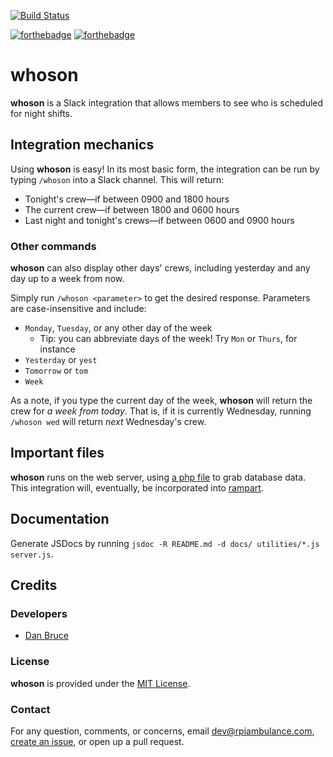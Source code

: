 [![Build Status](https://cloud.drone.io/api/badges/rpiambulance/whoson/status.svg)](https://cloud.drone.io/rpiambulance/whoson)

[![forthebadge](https://forthebadge.com/images/badges/built-with-love.svg)](https://forthebadge.com) [![forthebadge](https://forthebadge.com/images/badges/made-with-javascript.svg)](https://forthebadge.com)


# whoson
**whoson** is a Slack integration that allows members to see who is scheduled for night shifts.

## Integration mechanics
Using **whoson** is easy! In its most basic form, the integration can be run by typing `/whoson` into a Slack channel. This will return:

* Tonight's crew—if between 0900 and 1800 hours
* The current crew—if between 1800 and 0600 hours
* Last night and tonight's crews—if between 0600 and 0900 hours

### Other commands
**whoson** can also display other days' crews, including yesterday and any day up to a week from now.

Simply run `/whoson <parameter>` to get the desired response. Parameters are case-insensitive and include:

- `Monday`, `Tuesday`, or any other day of the week
  - Tip: you can abbreviate days of the week! Try `Mon` or `Thurs`, for instance
- `Yesterday` or `yest`
- `Tomorrow` or `tom`
- `Week`

As a note, if you type the current day of the week, **whoson** will return the crew for *a week from today*. That is, if it is currently Wednesday, running `/whoson wed` will return *next* Wednesday's crew.

## Important files
**whoson** runs on the web server, using [a php file](https://github.com/rpiambulance/website/blob/master/slack-whoson.php) to grab database data. This integration will, eventually, be incorporated into [rampart](https://github.com/rpiambulance/rampart).

## Documentation
Generate JSDocs by running `jsdoc -R README.md -d docs/ utilities/*.js server.js`.


## Credits

### Developers

- [Dan Bruce](https://github.com/ddbruce)

### License

**whoson** is provided under the [MIT License](https://opensource.org/licenses/MIT).

### Contact

For any question, comments, or concerns, email [dev@rpiambulance.com](mailto:dev@rpiambulance.com), [create an issue](https://github.com/rpiambulance/whoson/issues/new), or open up a pull request.
